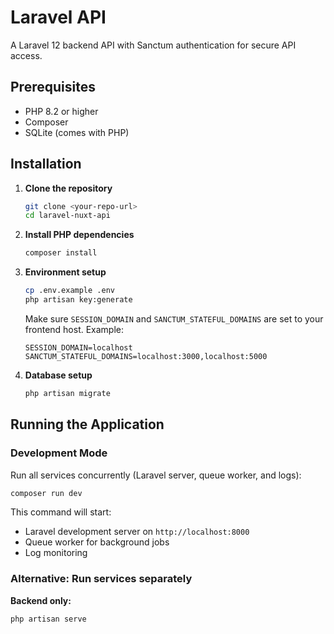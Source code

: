 # Laravel API

A Laravel 12 backend API with Sanctum authentication for secure API access.

## Prerequisites

-   PHP 8.2 or higher
-   Composer
-   SQLite (comes with PHP)

## Installation

1. **Clone the repository**

    ```bash
    git clone <your-repo-url>
    cd laravel-nuxt-api
    ```

2. **Install PHP dependencies**

    ```bash
    composer install
    ```

3. **Environment setup**

    ```bash
    cp .env.example .env
    php artisan key:generate
    ```

    Make sure `SESSION_DOMAIN` and `SANCTUM_STATEFUL_DOMAINS` are set to your frontend host. Example:

    ```env
    SESSION_DOMAIN=localhost
    SANCTUM_STATEFUL_DOMAINS=localhost:3000,localhost:5000
    ```

4. **Database setup**
    ```bash
    php artisan migrate
    ```

## Running the Application

### Development Mode

Run all services concurrently (Laravel server, queue worker, and logs):

```bash
composer run dev
```

This command will start:

-   Laravel development server on `http://localhost:8000`
-   Queue worker for background jobs
-   Log monitoring

### Alternative: Run services separately

**Backend only:**

```bash
php artisan serve
```

